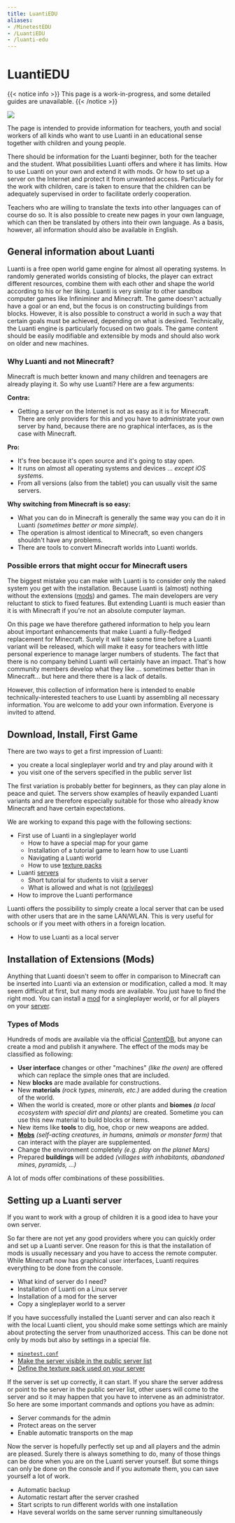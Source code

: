 ```yaml
---
title: LuantiEDU
aliases:
- /MinetestEDU
- /LuantiEDU
- /luanti-edu
---
```


# LuantiEDU

{{< notice info >}} This page is a work-in-progress, and some detailed guides are unavailable. {{< /notice >}}

![](/images/LuantiEDU-Logo.png)

The page is intended to provide information for teachers, youth and social workers of all kinds who want to use Luanti in an educational sense together with children and young people.

There should be information for the Luanti beginner, both for the teacher and the student. What possibilities Luanti offers and where it has limits. How to use Luanti on your own and extend it with mods. Or how to set up a server on the Internet and protect it from unwanted access. Particularly for the work with children, care is taken to ensure that the children can be adequately supervised in order to facilitate orderly cooperation.

Teachers who are willing to translate the texts into other languages can of course do so. It is also possible to create new pages in your own language, which can then be translated by others into their own language. As a basis, however, all information should also be available in English.

General information about Luanti
--------------------------------

Luanti is a free open world game engine for almost all operating systems. In randomly generated worlds consisting of blocks, the player can extract different resources, combine them with each other and shape the world according to his or her liking. Luanti is very similar to other sandbox computer games like Infiniminer and Minecraft. The game doesn't actually have a goal or an end, but the focus is on constructing buildings from blocks. However, it is also possible to construct a world in such a way that certain goals must be achieved, depending on what is desired. Technically, the Luanti engine is particularly focused on two goals. The game content should be easily modifiable and extensible by mods and should also work on older and new machines.

### Why Luanti and not Minecraft?

Minecraft is much better known and many children and teenagers are already playing it. So why use Luanti? Here are a few arguments:

**Contra:**

*   Getting a server on the Internet is not as easy as it is for Minecraft. There are only providers for this and you have to administrate your own server by hand, because there are no graphical interfaces, as is the case with Minecraft.

**Pro:**

*   It's free because it's open source and it's going to stay open.
*   It runs on almost all operating systems and devices ... _except iOS systems_.
*   From all versions (also from the tablet) you can usually visit the same servers.

**Why switching from Minecraft is so easy:**

*   What you can do in Minecraft is generally the same way you can do it in Luanti _(sometimes better or more simple)_.
*   The operation is almost identical to Minecraft, so even changers shouldn't have any problems.
*   There are tools to convert Minecraft worlds into Luanti worlds.

### Possible errors that might occur for Minecraft users

The biggest mistake you can make with Luanti is to consider only the naked system you get with the installation. Because Luanti is (almost) nothing without the extensions ([mods](/for-players/mods)) and games. The main developers are very reluctant to stick to fixed features. But extending Luanti is much easier than it is with Minecraft if you're not an absolute computer layman.

On this page we have therefore gathered information to help you learn about important enhancements that make Luanti a fully-fledged replacement for Minecraft. Surely it will take some time before a Luanti variant will be released, which will make it easy for teachers with little personal experience to manage larger numbers of students. The fact that there is no company behind Luanti will certainly have an impact. That's how community members develop what they like ... sometimes better than in Minecraft... but here and there there is a lack of details.

However, this collection of information here is intended to enable technically-interested teachers to use Luanti by assembling all necessary information. You are welcome to add your own information. Everyone is invited to attend.

Download, Install, First Game
-----------------------------

There are two ways to get a first impression of Luanti:

*   you create a local singleplayer world and try and play around with it
*   you visit one of the servers specified in the public server list

The first variation is probably better for beginners, as they can play alone in peace and quiet. The servers show examples of heavily expanded Luanti variants and are therefore especially suitable for those who already know Minecraft and have certain expectations.

We are working to expand this page with the following sections:

*   First use of Luanti in a singleplayer world
    *    How to have a special map for your game
    *   Installation of a tutorial game to learn how to use Luanti
    *   Navigating a Luanti world
    *   How to use [texture packs](/for-players/texture-packs)
*   Luanti [servers](/for-players/servers)
    *   Short tutorial for students to visit a server
    *   What is allowed and what is not ([privileges](/for-players/privileges))
*   How to improve the Luanti performance

Luanti offers the possibility to simply create a local server that can be used with other users that are in the same LAN/WLAN. This is very useful for schools or if you meet with others in a foreign location.

*   How to use Luanti as a local server

Installation of Extensions (Mods)
---------------------------------

Anything that Luanti doesn't seem to offer in comparison to Minecraft can be inserted into Luanti via an extension or modification, called a mod. It may seem difficult at first, but many mods are available. You just have to find the right mod. You can install a [mod](/for-players/mods) for a singleplayer world, or for all players on your [server](/for-players/servers).

### Types of Mods

Hundreds of mods are available via the official [ContentDB](https://content.luanti.org/), but anyone can create a mod and publish it anywhere. The effect of the mods may be classified as following:

*   **User interface** changes or other "machines" _(like the oven)_ are offered which can replace the simple ones that are included.
*   New **blocks** are made available for constructions.
*   New **materials** _(rock types, minerals, etc.)_ are added during the creation of the world.
*   When the world is created, more or other plants and **biomes** _(a local ecosystem with special dirt and plants)_ are created. Sometime you can use this new material to build blocks or items.
*   New items like **tools** to dig, hoe, chop or new weapons are added.
*   [**Mobs**](/for-players/mobs) _(self-acting creatures, in humans, animals or monster form)_ that can interact with the player are supplemented.
*   Change the environment completely _(e.g. play on the planet Mars)_
*   Prepared **buildings** will be added _(villages with inhabitants, abandoned mines, pyramids, ...)_

A lot of mods offer combinations of these possibilities.


Setting up a Luanti server
--------------------------

If you want to work with a group of children it is a good idea to have your own server.

So far there are not yet any good providers where you can quickly order and set up a Luanti server. One reason for this is that the installation of mods is usually necessary and you have to access the remote computer. While Minecraft now has graphical user interfaces, Luanti requires everything to be done from the console.

*   What kind of server do I need?
*   Installation of Luanti on a Linux server
*   Installation of a mod for the server
*   Copy a singleplayer world to a server

If you have successfully installed the Luanti server and can also reach it with the local Luanti client, you should make some settings which are mainly about protecting the server from unauthorized access. This can be done not only by mods but also by settings in a special file.

*   [`minetest.conf`](/for-players/minetest-conf)
*   [Make the server visible in the public server list](/for-server-hosts)
*   [Define the texture pack used on your server](/for-players/texture-packs)

If the server is set up correctly, it can start. If you share the server address or point to the server in the public server list, other users will come to the server and so it may happen that you have to intervene as an administrator. So here are some important commands and options you have as admin:

*   Server commands for the admin
*   Protect areas on the server
*   Enable automatic transports on the map

Now the server is hopefully perfectly set up and all players and the admin are pleased. Surely there is always something to do, many of those things can be done when you are on the Luanti server yourself. But some things can only be done on the console and if you automate them, you can save yourself a lot of work.

*   Automatic backup
*   Automatic restart after the server crashed
*   Start scripts to run different worlds with one installation
*   Have several worlds on the same server running simultaneously
